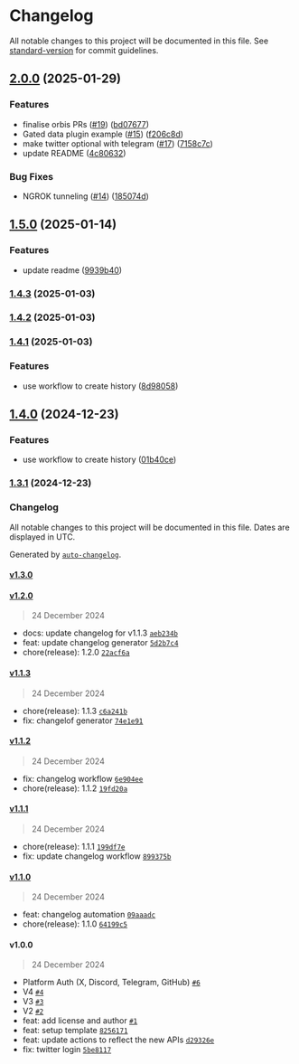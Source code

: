 # Changelog

All notable changes to this project will be documented in this file. See [standard-version](https://github.com/conventional-changelog/standard-version) for commit guidelines.

## [2.0.0](https://github.com/collabland/AI-Agent-Starter-Kit/compare/v1.5.0...v2.0.0) (2025-01-29)


### Features

* finalise orbis PRs ([#19](https://github.com/collabland/AI-Agent-Starter-Kit/issues/19)) ([bd07677](https://github.com/collabland/AI-Agent-Starter-Kit/commit/bd0767745f60038f3a861e879598926ca5260f7f))
* Gated data plugin example ([#15](https://github.com/collabland/AI-Agent-Starter-Kit/issues/15)) ([f206c8d](https://github.com/collabland/AI-Agent-Starter-Kit/commit/f206c8d6fe0440c5e338553429ffeae1e91366a5))
* make twitter optional with telegram ([#17](https://github.com/collabland/AI-Agent-Starter-Kit/issues/17)) ([7158c7c](https://github.com/collabland/AI-Agent-Starter-Kit/commit/7158c7c7f80216b6fc19898003b5d67cc09e611a))
* update README ([4c80632](https://github.com/collabland/AI-Agent-Starter-Kit/commit/4c806329f40eb93e10073f04af45adf80bf6491a))


### Bug Fixes

* NGROK tunneling ([#14](https://github.com/collabland/AI-Agent-Starter-Kit/issues/14)) ([185074d](https://github.com/collabland/AI-Agent-Starter-Kit/commit/185074da03245681b0df8f00fdf06c1f8f1a83ed))

## [1.5.0](https://github.com/collabland/AI-Agent-Starter-Kit/compare/v1.4.3...v1.5.0) (2025-01-14)


### Features

* update readme ([9939b40](https://github.com/collabland/AI-Agent-Starter-Kit/commit/9939b406eb18e5f8d3c29db3df5a32f358e8db2e))

### [1.4.3](https://github.com/collabland/AI-Agent-Starter-Kit/compare/v1.4.2...v1.4.3) (2025-01-03)

### [1.4.2](https://github.com/collabland/AI-Agent-Starter-Kit/compare/v1.4.1...v1.4.2) (2025-01-03)

### [1.4.1](https://github.com/collabland/AI-Agent-Starter-Kit/compare/v1.2.0...v1.4.1) (2025-01-03)


### Features

* use workflow to create history ([8d98058](https://github.com/collabland/AI-Agent-Starter-Kit/commit/8d980586b145b3f7cebd601ab62d474f438dc3b8))

## [1.4.0](https://github.com/abridged/AI-Agent-Starter-Kit/compare/v1.3.1...v1.4.0) (2024-12-23)


### Features

* use workflow to create history ([01b40ce](https://github.com/abridged/AI-Agent-Starter-Kit/commit/01b40ce39b4b9be65d6b7886fb7775a2ff254322))

### [1.3.1](https://github.com/abridged/AI-Agent-Starter-Kit/compare/v1.3.0...v1.3.1) (2024-12-23)

### Changelog

All notable changes to this project will be documented in this file. Dates are displayed in UTC.

Generated by [`auto-changelog`](https://github.com/CookPete/auto-changelog).

#### [v1.3.0](https://github.com/abridged/AI-Agent-Starter-Kit/compare/v1.2.0...v1.3.0)

#### [v1.2.0](https://github.com/abridged/AI-Agent-Starter-Kit/compare/v1.1.3...v1.2.0)

> 24 December 2024

- docs: update changelog for v1.1.3 [`aeb234b`](https://github.com/abridged/AI-Agent-Starter-Kit/commit/aeb234bbc3dd66c63368a78e1a53895e81073ea7)
- feat: update changelog generator [`5d2b7c4`](https://github.com/abridged/AI-Agent-Starter-Kit/commit/5d2b7c4adfe23f93a05e2ab2b030ea8528f93a6a)
- chore(release): 1.2.0 [`22acf6a`](https://github.com/abridged/AI-Agent-Starter-Kit/commit/22acf6a4eff76decdb799fff1bc5184d4dea5ad8)

#### [v1.1.3](https://github.com/abridged/AI-Agent-Starter-Kit/compare/v1.1.2...v1.1.3)

> 24 December 2024

- chore(release): 1.1.3 [`c6a241b`](https://github.com/abridged/AI-Agent-Starter-Kit/commit/c6a241bc2817d59c18c8cb7dec74dfe3c0e6b673)
- fix: changelof generator [`74e1e91`](https://github.com/abridged/AI-Agent-Starter-Kit/commit/74e1e91b10a216a253d90f54fefd5835114a48bf)

#### [v1.1.2](https://github.com/abridged/AI-Agent-Starter-Kit/compare/v1.1.1...v1.1.2)

> 24 December 2024

- fix: changelog workflow [`6e904ee`](https://github.com/abridged/AI-Agent-Starter-Kit/commit/6e904ee55b08cc5625182149eb712add02a6e580)
- chore(release): 1.1.2 [`19fd20a`](https://github.com/abridged/AI-Agent-Starter-Kit/commit/19fd20abfb640c32eed62db8ead610772e6d8624)

#### [v1.1.1](https://github.com/abridged/AI-Agent-Starter-Kit/compare/v1.1.0...v1.1.1)

> 24 December 2024

- chore(release): 1.1.1 [`199df7e`](https://github.com/abridged/AI-Agent-Starter-Kit/commit/199df7ea7eed69981383a4a4586d4fbdbb8a783a)
- fix: update changelog workflow [`899375b`](https://github.com/abridged/AI-Agent-Starter-Kit/commit/899375b1b63f5446d298b96d2512b25f4b7c25b7)

#### [v1.1.0](https://github.com/abridged/AI-Agent-Starter-Kit/compare/v1.0.0...v1.1.0)

> 24 December 2024

- feat: changelog automation [`09aaadc`](https://github.com/abridged/AI-Agent-Starter-Kit/commit/09aaadc282134358ba71e977af80c5560bb6ae89)
- chore(release): 1.1.0 [`64199c5`](https://github.com/abridged/AI-Agent-Starter-Kit/commit/64199c547103279704f10f829b06bc83d7a13adb)

#### v1.0.0

> 24 December 2024

- Platform Auth (X, Discord, Telegram, GitHub) [`#6`](https://github.com/abridged/AI-Agent-Starter-Kit/pull/6)
- V4 [`#4`](https://github.com/abridged/AI-Agent-Starter-Kit/pull/4)
- V3 [`#3`](https://github.com/abridged/AI-Agent-Starter-Kit/pull/3)
- V2 [`#2`](https://github.com/abridged/AI-Agent-Starter-Kit/pull/2)
- feat: add license and author [`#1`](https://github.com/abridged/AI-Agent-Starter-Kit/pull/1)
- feat: setup template [`8256171`](https://github.com/abridged/AI-Agent-Starter-Kit/commit/82561712cf9062413f49920b963e4fa7b48f65a7)
- feat: update actions to reflect the new APIs [`d29326e`](https://github.com/abridged/AI-Agent-Starter-Kit/commit/d29326e0b1b9fc4abbd5c5e20e6038103f0f195a)
- fix: twitter login [`5be8117`](https://github.com/abridged/AI-Agent-Starter-Kit/commit/5be8117f589df898727bed4873acd1ab6f8e6bcd)
